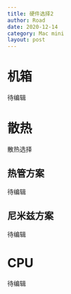 ```yaml
---
title: 硬件选择2
author: Road
date: 2020-12-14
category: Mac mini
layout: post
---
```


# 机箱

待编辑

# 散热

散热选择

## 热管方案

待编辑

## 尼米兹方案

待编辑

# CPU

待编辑
